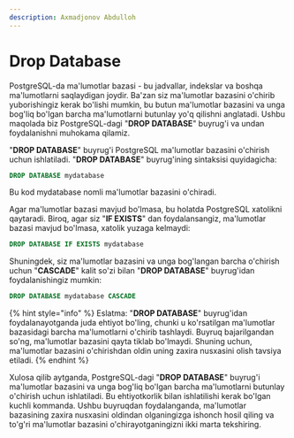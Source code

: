 ```yaml
---
description: Axmadjonov Abdulloh
---
```


# Drop Database

PostgreSQL-da ma'lumotlar bazasi - bu jadvallar, indekslar va boshqa ma'lumotlarni saqlaydigan joydir. Ba'zan siz ma'lumotlar bazasini o'chirib yuborishingiz kerak bo'lishi mumkin, bu butun ma'lumotlar bazasini va unga bog'liq bo'lgan barcha ma'lumotlarni butunlay yo'q qilishni anglatadi. Ushbu maqolada biz PostgreSQL-dagi "**DROP DATABASE**" buyrug'i va undan foydalanishni muhokama qilamiz.

"**DROP DATABASE**" buyrug'i PostgreSQL ma'lumotlar bazasini o'chirish uchun ishlatiladi. "**DROP DATABASE**" buyrug'ining sintaksisi quyidagicha:
```sql
DROP DATABASE mydatabase
```

Bu kod mydatabase nomli ma'lumotlar bazasini o'chiradi.


Agar ma'lumotlar bazasi mavjud bo'lmasa, bu holatda PostgreSQL xatolikni qaytaradi. Biroq, agar siz "**IF EXISTS**" dan foydalansangiz, ma'lumotlar bazasi mavjud bo'lmasa, xatolik yuzaga kelmaydi:
```sql
DROP DATABASE IF EXISTS mydatabase
```

Shuningdek, siz ma'lumotlar bazasini va unga bog'langan barcha o'chirish uchun "**CASCADE**" kalit so'zi bilan "**DROP DATABASE**" buyrug'idan foydalanishingiz mumkin:
```sql
DROP DATABASE mydatabase CASCADE
```

{% hint style="info" %}
Eslatma: "**DROP DATABASE**" buyrug'idan foydalanayotganda juda ehtiyot bo'ling, chunki u ko'rsatilgan ma'lumotlar bazasidagi barcha ma'lumotlarni o'chirib tashlaydi. Buyruq bajarilgandan so'ng, ma'lumotlar bazasini qayta tiklab bo'lmaydi. Shuning uchun, ma'lumotlar bazasini o'chirishdan oldin uning zaxira nusxasini olish tavsiya etiladi.
{% endhint %}

Xulosa qilib aytganda, PostgreSQL-dagi "**DROP DATABASE**" buyrug'i ma'lumotlar bazasini va unga bog'liq bo'lgan barcha ma'lumotlarni butunlay o'chirish uchun ishlatiladi. Bu ehtiyotkorlik bilan ishlatilishi kerak bo'lgan kuchli kommanda. Ushbu buyruqdan foydalanganda, ma'lumotlar bazasining zaxira nusxasini oldindan olganingizga ishonch hosil qiling va to'g'ri ma'lumotlar bazasini o'chirayotganingizni ikki marta tekshiring.

